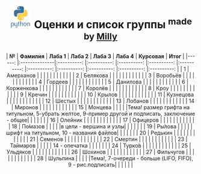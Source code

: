 <div id="header" align="center">
  <div id="main">
<h1> <img src="https://github.com/devicons/devicon/blob/master/icons/python/python-original-wordmark.svg"  title="Python" alt="Python" width="60" height="60"/> Оценки и список группы <sup> made by <a href="https://github.com/Lyric-Meow/">Milly</a> </sup> </h1>
  </div>

| **№**	| **Фамилия**  	| **Лаба 1** 	| **Лаба 2** 	| **Лаба 3** 	| **Лаба 4** 	| **Курсовая** 	| **Итог** |
|------:	|:--------------|:----------:	|:----------:	|:----------:	|:----------:	|:----------:	|:----------:	|:----------:	|:----------:	|:----------:	|:----------:	|
|     1 	| Амерханов     |            	|            	|            	|            	|            	|            	|            	|            	|            	|            	|
|     2 	| Белякова     	|            	|            	|            	|            	|            	|            	|            	|            	|            	|            	|
|     3 	| Воробьёв     	|            	|            	|            	|            	|            	|            	|            	|            	|            	|            	|
|     4 	| Гордеев      	|            	|            	|            	|            	|            	|            	|            	|            	|            	|            	|
|     5 	| Данилова     	|            	|            	|            	|            	|            	|            	|            	|            	|            	|            	|
|     6 	| Корженкова   	|            	|            	|            	|            	|            	|            	|            	|            	|            	|            	|
|     7 	| Королёв      	|            	|            	|            	|            	|            	|            	|            	|            	|            	|            	|
|     8 	| Кроу         	|            	|            	|            	|            	|            	|            	|            	|            	|            	|            	|
|     9 	| Кречин       	|            	|            	|            	|            	|            	|            	|            	|            	|            	|            	|
|    10 	| Крылов       	|            	|            	|            	|            	|            	|            	|            	|            	|            	|            	|
|    11 	| Кузнецова    	|            	|            	|            	|            	|            	|            	|            	|            	|            	|            	|
|    12 	| Шестых       	|            	|            	|            	|            	|            	|            	|            	|            	|            	|            	|
|    13 	| Лобанов      	|            	|            	|            	|            	|            	|            	|            	|            	|            	|            	|
|    14 	| Миронов      	|            	|            	|            	|            	|            	|            	|            	|            	|            	|            	|
|    15 	| Монцева      	|            	|            	|            	|            	|Тема! размер грифта на титульном, 5-убрать желтое, 9-пример другой и подписать, заключение - общее|            	|            	|            	|            	|            	|
|    16 	| Олейник      	|            	|            	|            	|            	|            	|            	|            	|            	|            	|            	|
|    17 	| Офицеров    	|            	|            	|            	|            	|            	|            	|            	|            	|            	|            	|
|    18 	| По́мазов       |            	|            	|            	|            	|в цели - вершина и узлы|            	|            	|            	|            	|            	|
|    19 	| Ры́лова        	|            	|            	|            	|            	|шрифт на титульном, 10 - названия файлов|            	|            	|            	|            	|            	|
|    20 	| Редькин      	|            	|            	|            	|            	|            	|            	|            	|            	|            	|            	|
|    21 	| Семенов      	|            	|            	|            	|            	|            	|            	|            	|            	|            	|            	|
|    22 	| Смертин      	|            	|            	|            	|            	|            	|            	|            	|            	|            	|            	|
|    23 	| Таймаров     	|            	|            	|            	|            	| 14 - опечатка           	|            	|            	|            	|            	|            	|
|    24 	| Турко́в        |           	|            	|            	|            	|            	|            	|            	|            	|            	|            	|
|    25 	| Ульдяков     	|            	|            	|            	|            	|            	|            	|            	|            	|            	|            	|
|    26 	| Шохинов      	|            	|            	|            	|            	|            	|            	|            	|            	|            	|            	|
|    27 	| Фильчугов 	|            	|            	|            	|            	|            	|            	|            	|            	|            	|            	|
|    28 	| Шульпина     	|            	|            	|            	|            	|Тема!, 7-очереди - больше (LIFO, FIFO), 9 - рис.подписать|            	|            	|            	|            	|            	|

</div>
